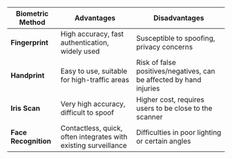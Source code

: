 | **Biometric Method** | **Advantages**                                                         | **Disadvantages**                                                  |
|----------------------|------------------------------------------------------------------------|--------------------------------------------------------------------|
| **Fingerprint**      | High accuracy, fast authentication, widely used                       | Susceptible to spoofing, privacy concerns                          |
| **Handprint**        | Easy to use, suitable for high-traffic areas                          | Risk of false positives/negatives, can be affected by hand injuries|
| **Iris Scan**        | Very high accuracy, difficult to spoof                                | Higher cost, requires users to be close to the scanner             |
| **Face Recognition** | Contactless, quick, often integrates with existing surveillance       | Difficulties in poor lighting or certain angles                    |
